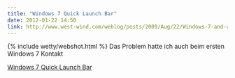 ```yaml
---
title: "Windows 7 Quick Launch Bar"
date: 2012-01-22 14:50
link: http://www.west-wind.com/weblog/posts/2009/Aug/22/Windows-7-and-a-Quick-Launch-Toolbar
---
```

{% include wetty/webshot.html %} Das Problem hatte ich auch beim ersten Windows 7 Kontakt

[Windows 7 Quick Launch Bar](http://www.west-wind.com/weblog/posts/2009/Aug/22/Windows-7-and-a-Quick-Launch-Toolbar)
